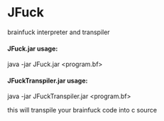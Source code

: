 # JFuck
brainfuck interpreter and transpiler

#### JFuck.jar usage:

java -jar JFuck.jar <program.bf>


#### JFuckTranspiler.jar usage:

java -jar JFuckTranspiler.jar <program.bf>

this will transpile your brainfuck code into c source
